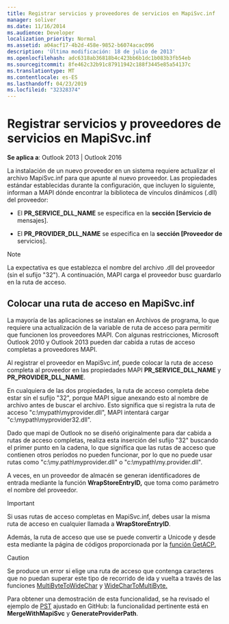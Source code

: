 ```yaml
---
title: Registrar servicios y proveedores de servicios en MapiSvc.inf
manager: soliver
ms.date: 11/16/2014
ms.audience: Developer
localization_priority: Normal
ms.assetid: a04acf17-4b2d-458e-9852-b6074acac096
description: 'Última modificación: 18 de julio de 2013'
ms.openlocfilehash: adc6318ab36818b4c423bb6b1dc1b083b3fb54eb
ms.sourcegitcommit: 8fe462c32b91c87911942c188f3445e85a54137c
ms.translationtype: MT
ms.contentlocale: es-ES
ms.lasthandoff: 04/23/2019
ms.locfileid: "32328374"
---
```

# <a name="registering-services-and-service-providers-in-mapisvcinf"></a>Registrar servicios y proveedores de servicios en MapiSvc.inf

 
  
**Se aplica a**: Outlook 2013 | Outlook 2016 
  
La instalación de un nuevo proveedor en un sistema requiere actualizar el archivo MapiSvc.inf para que apunte al nuevo proveedor. Las propiedades estándar establecidas durante la configuración, que incluyen lo siguiente, informan a MAPI dónde encontrar la biblioteca de vínculos dinámicos (.dll) del proveedor:
  
- El **PR_SERVICE_DLL_NAME** se especifica en la **sección [Servicio de** mensajes]. 
    
- El **PR_PROVIDER_DLL_NAME** se especifica en la **sección [Proveedor de** servicios]. 
    
> [!NOTE]
> La expectativa es que establezca el nombre del archivo .dll del proveedor (sin el sufijo "32"). A continuación, MAPI carga el proveedor busc guardarlo en la ruta de acceso. 
  
## <a name="putting-a-path-in-mapisvcinf"></a>Colocar una ruta de acceso en MapiSvc.inf

La mayoría de las aplicaciones se instalan en Archivos de programa, lo que requiere una actualización de la variable de ruta de acceso para permitir que funcionen los proveedores MAPI. Con algunas restricciones, Microsoft Outlook 2010 y Outlook 2013 pueden dar cabida a rutas de acceso completas a proveedores MAPI.
  
Al registrar el proveedor en MapiSvc.inf, puede colocar la ruta de acceso completa al proveedor en las propiedades MAPI **PR_SERVICE_DLL_NAME** y **PR_PROVIDER_DLL_NAME**.
  
En cualquiera de las dos propiedades, la ruta de acceso completa debe estar sin el sufijo "32", porque MAPI sigue anexando esto al nombre de archivo antes de buscar el archivo. Esto significa que si registra la ruta de acceso "c:\mypath\myprovider.dll", MAPI intentará cargar "c:\mypath\myprovider32.dll".
  
Dado que mapi de Outlook no se diseñó originalmente para dar cabida a rutas de acceso completas, realiza esta inserción del sufijo "32" buscando el primer punto en la cadena, lo que significa que las rutas de acceso que contienen otros períodos no pueden funcionar, por lo que no puede usar rutas como "c:\my.path\myprovider.dll" o "c:\mypath\my.provider.dll".
  
A veces, en un proveedor de almacén se generan identificadores de entrada mediante la función **WrapStoreEntryID,** que toma como parámetro el nombre del proveedor. 
  
> [!IMPORTANT]
> Si usas rutas de acceso completas en MapiSvc.inf, debes usar la misma ruta de acceso en cualquier llamada a **WrapStoreEntryID**. 
  
Además, la ruta de acceso que use se puede convertir a Unicode y desde esta mediante la página de códigos proporcionada por la [función GetACP.](https://msdn.microsoft.com/library/windows/desktop/dd318070%28v=vs.85%29.aspx/) 
  
> [!CAUTION]
> Se produce un error si elige una ruta de acceso que contenga caracteres que no puedan superar este tipo de recorrido de ida y vuelta a través de las funciones [MultiByteToWideChar](https://msdn.microsoft.com/library/windows/desktop/dd319072%28v=vs.85%29.aspx/) y [WideCharToMultiByte.](https://msdn.microsoft.com/library/windows/desktop/dd374130%28v=vs.85%29.aspx/) 
  
Para obtener una demostración de esta funcionalidad, se ha revisado el ejemplo de [PST](https://github.com/stephenegriffin/Outlook2010CodeSamples) ajustado en GitHub: la funcionalidad pertinente está en **MergeWithMapiSvc** y **GenerateProviderPath**.
  


